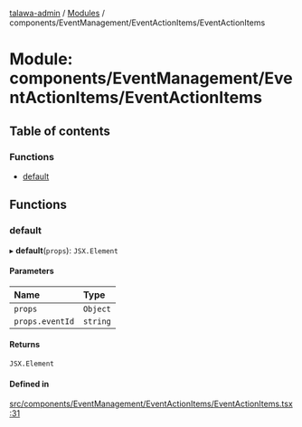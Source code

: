 [talawa-admin](../README.md) / [Modules](../modules.md) / components/EventManagement/EventActionItems/EventActionItems

# Module: components/EventManagement/EventActionItems/EventActionItems

## Table of contents

### Functions

- [default](components_EventManagement_EventActionItems_EventActionItems.md#default)

## Functions

### default

▸ **default**(`props`): `JSX.Element`

#### Parameters

| Name | Type |
| :------ | :------ |
| `props` | `Object` |
| `props.eventId` | `string` |

#### Returns

`JSX.Element`

#### Defined in

[src/components/EventManagement/EventActionItems/EventActionItems.tsx:31](https://github.com/git-init-priyanshu/talawa-admin-clone/blob/d03f5ca/src/components/EventManagement/EventActionItems/EventActionItems.tsx#L31)
